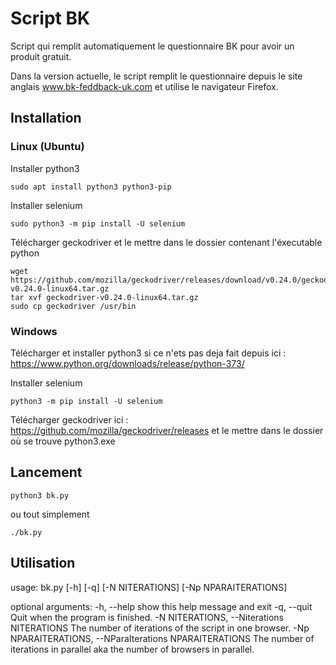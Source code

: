 # Script BK

Script qui remplit automatiquement le questionnaire BK pour avoir un produit gratuit.

Dans la version actuelle, le script remplit le questionnaire depuis le site anglais www.bk-feddback-uk.com et utilise le navigateur Firefox.

## Installation

### Linux (Ubuntu)

Installer python3

```
sudo apt install python3 python3-pip
```

Installer selenium

```
sudo python3 -m pip install -U selenium
```

Télécharger geckodriver et le mettre dans le dossier contenant l'éxecutable python

```
wget https://github.com/mozilla/geckodriver/releases/download/v0.24.0/geckodriver-v0.24.0-linux64.tar.gz
tar xvf geckodriver-v0.24.0-linux64.tar.gz
sudo cp geckodriver /usr/bin 
```

### Windows
Télécharger et installer python3 si ce n'ets pas deja fait depuis ici :
https://www.python.org/downloads/release/python-373/

Installer selenium
```
python3 -m pip install -U selenium
```

Télécharger geckodriver ici : https://github.com/mozilla/geckodriver/releases
et le mettre dans le dossier où se trouve python3.exe

## Lancement
```
python3 bk.py
```

ou tout simplement

```
./bk.py
```
## Utilisation
usage: bk.py [-h] [-q] [-N NITERATIONS] [-Np NPARAITERATIONS]

optional arguments:
  -h, --help            show this help message and exit
  -q, --quit            Quit when the program is finished.
  -N NITERATIONS, --Niterations NITERATIONS
                        The number of iterations of the script in one browser.
  -Np NPARAITERATIONS, --NParaIterations NPARAITERATIONS
                        The number of iterations in parallel aka the number of
                        browsers in parallel.